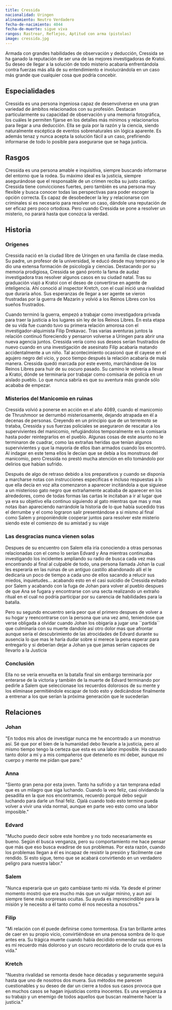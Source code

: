 ```yaml
---
title: Cressida
nacionalidad: Uringen
alineamiento: Neutro Verdadero
fecha-de-nacimiento: 4044
fecha-de-muerte: sigue viva
rangos: Rastrear, Reflejos, Aptitud con arma (pistolas)
image: cressida.jpg
---
```


Armada con grandes habilidades de observación y deducción, Cressida se ha ganado la reputación de ser una de las mejores investigadoras de Kratoi. Su deseo de llegar a la solución de todo misterio acabaría enfrentándola contra fuerzas más allá de su entendimiento e involucrándola en un caso más grande que cualquier cosa que podría concebir.

## Especialidades

Cressida es una persona ingeniosa capaz de desenvolverse en una gran variedad de ámbitos relacionados con su profesión. Destacan particularmente su capacidad de observación y una memoria fotográfica, los cuáles le permiten fijarse en los detalles más mínimos y relacionarlos para llegar a una deducción. Ella se guía por la razón y la ciencia, siendo naturalmente escéptica de eventos sobrenaturales sin lógica aparente. Es además tenaz y nunca acepta la solución fácil a un caso, prefiriendo informarse de todo lo posible para asegurarse que se haga justicia.

## Rasgos

Cressida es una persona amable e inquisitiva, siempre buscando informarse del entorno que la rodea. Su máximo ideal es la justicia, siempre asegurándose que el responsable de un crimen reciba su justo castigo. Cressida tiene convicciones fuertes, pero también es una persona muy flexible y busca conocer todas las perspectivas para poder escoger la opción correcta. Es capaz de desobedecer la ley y relacionarse con criminales si es necesario para resolver un caso, dándole una reputación de ser eficaz pero poco ortodoxa. Pero cuando Cressida se pone a resolver un misterio, no parará hasta que conozca la verdad.

## Historia

### Orígenes

Cressida nació en la ciudad libre de Uringen en una familia de clase media. Su padre, un profesor de la universidad, le educó desde muy temprano y le dio una extensa formación de psicología y ciencias. Destacando por su memoria prodigiosa, Cressida se ganó pronto la fama de audaz investigadora tras resolver algunos casos en su ciudad natal. Tras su graduación viajó a Kratoi con el deseo de convertirse en agente de inteligencia. Ahí conoció al inspector Kretch, con el cual inició una rivalidad que duraría años. Sus esperanzas de llegar a ser agente se vieron frustradas por la guerra de Mazarin y volvió a los Reinos Libres con los sueños frustrados. 

Cuando terminó la guerra, empezó a trabajar como investigadora privada para traer la justicia a los lugares sin ley de los Reinos Libres. En esta etapa de su vida fue cuando tuvo su primera relación amorosa con el investigador-alquimista Filip Drekavac. Tras varias aventuras juntos la relación continuó floreciendo y pensaron volverse a Uringen para abrir una nueva agencia juntos. Cressida vería como sus deseos serían frustrados de nuevo cuando en una investigación de asesinato Filip acabaría matando accidentalmente a un niño. Tal acontecimiento ocasionó que él cayese en el agujero negro del vicio, y poco tiempo después la relación acabaría de mala manera. Cressida quedó marcada por este evento, marchándose de los Reinos Libres para huir de su oscuro pasado. Su camino le volvería a llevar a Kratoi, dónde se terminaría por trabajar como comisaria de policía en un aislado pueblo. Lo que nunca sabría es que su aventura más grande sólo acababa de empezar.

### Misterios del Manicomio en ruinas

Cressida volvió a ponerse en acción en el año 4089, cuando el manicomio de Thrushmoor se derrumbó misteriosamente, dejando atrapada en él a decenas de personas. Creyendo en un principio que de un terremoto se trataba, Cressida y sus fuerzas policiales se aseguraron de rescatar a los supervivientes del manicomio, refugiándolos temporalmente en la comisaría hasta poder reintegrarlos en el pueblo. Algunas cosas de este asunto no le terminaron de cuadrar, como las extrañas heridas que tenían algunos supervivientes y que la mayoría de ellos iban armados cuando los encontró. Al indagar en este tema ellos le decían que se debía a los monstruos del manicomio, pero Cressida no prestó mucha atención en ello tomándolo por delirios que habían sufrido.

Después de algo de retraso debido a los preparativos y cuando se disponía a marcharse notas con instrucciones especificas e incluso respuestas a lo que ella decía en voz alta  comenzaron a aparecer incitándola a que siguiese a un misterioso gato negro que extrañamente acababa de aparecer en los alrededores, como de todas formas las cartas le incitaban a ir al lugar que ya era su objetivo ella continuo siguiendo al gato mientras que mas y mas notas iban apareciendo narrándole la historia de lo que había sucedido tras el derrumbe y el como lograron salir presentándose a si mismo al final como Salem y proponiéndole cooperar juntos para resolver este misterio siendo este el comienzo de su amistad y su viaje

### Las desgracias nunca vienen solas

Despues de su encuentro con Salem ella iría conociendo a otras personas relacionadas con el como lo serían Edvard y Ana mientras continuaba investigando los incidentes ampliando su radio de busca cada vez mas encontrando al final al culpable de todo, una persona llamada Johan la cual les esperaría en las ruinas de un antiguo castillo abandonado alli el le dedicaría un poco de tiempo a cada uno de ellos sacando a relucir sus miedos, inquietudes... acabando esto en el casi suicidio de Cressida evitado por Salem y acabando con la fuga de Johan para volver al pueblo despues de que Ana se fugara y encontrarse con una secta realizando un extraño ritual en el cual no podría participar por su carencia de habilidades para la batalla.

Pero su segundo encuentro sería peor que el primero despues de volver a su hogar y reencontrarse con la persona que una vez amó, teniendose que verse obligada a olvidar cuando Johan los obigaría a jugar una ``partida´´ que culminaría con su muerte dandole así otro dolor mas que afrontar aunque sería el descubrimiento de las atrocidades de Edvard durante su ausencia lo que mas le haría dudar sobre si merece la pena esperar para entregarlo y si deberían dejar a Johan ya que jamas serían capaces de llevarlo a la Justicia

### Conclusión

Ella no se vería envuelta en la batalla final sin embargo terminaría por enterarse de la victoria y también de la muerte de Edvard terminando por pedirle a Salem que seleccionase los recuerdos dolorosos de su mente y los eliminase permitiéndole escapar de todo esto y dedicándose finalmente a entrenar a los que serían la próxima generación que le sucederían

## Relaciones

### Johan

"En todos mis años de investigar nunca me he encontrado a un monstruo así. Sé que por el bien de la humanidad debo llevarle a la justicia, pero al mismo tiempo tengo la certeza que esta es una labor imposible. Ha causado tanto dolor a mí y a mis compañeros que detenerlo es mi deber, aunque mi cuerpo y mente me pidan que pare."

### Anna

"Siento gran pena por esta joven. Tanto ha sufrido y a tan temprana edad que es un milagro que siga luchando. Cuando la veo feliz, casi olvidando la pesadilla en la que nos encontramos, recuerdo porqué debo seguir luchando para darle un final feliz. Ojalá cuando todo esto termine pueda volver a vivir una vida normal, aunque en parte veo esto como una labor imposible."

### Edvard

"Mucho puedo decir sobre este hombre y no todo necesariamente es bueno. Según él busca venganza, pero su comportamiento me hace pensar que más que eso busca evadirse de sus problemas. Por esta razón, cuando los problemas llegan a él es incapaz de resistir la presión y fácilmente cae rendido. Si esto sigue, temo que se acabará convirtiendo en un verdadero peligro para nuestra labor."

### Salem

"Nunca esperaría que un gato cambiase tanto mi vida. Ya desde el primer momento mostró que era mucho más que un vulgar minino, y aun así siempre tiene más sorpresas ocultas. Su ayuda es imprescindible para la misión y le necesito a él tanto como él nos necesita a nosotros."

### Filip

"Mi relación con él puede definirse como tormentosa. Era tan brillante antes de caer en su propio vicio, convirtiéndose en una penosa sombra de lo que antes era. Su trágica muerte cuando había decidido enmendar sus errores es mi recuerdo más doloroso y un oscuro recordatorio de lo cruda que es la vida." 

### Kretch

"Nuestra rivalidad se remonta desde hace décadas y seguramente seguirá hasta que uno de nosotros dos muera. Sus métodos me parecen cuestionables y su deseo de dar un cierre a todos sus casos provoca que en muchos casos se hagan injusticias contra inocentes. Es una vergüenza a su trabajo y un enemigo de todos aquellos que buscan realmente hacer la justicia."

